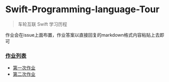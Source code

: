 # Swift-Programming-language-Tour

> 车轮互联 Swift 学习历程

作业会在issue上面布置，作业答案以直接回复的markdown格式内容粘贴上去即可


### [作业列表](https://github.com/CheLun-iOS/Swift-Programming-language-Tour/issues)

- [第一次作业](https://github.com/CheLun-iOS/Swift-Programming-language-Tour/issues/1)
- [第二次作业](https://github.com/CheLun-iOS/Swift-Programming-language-Tour/issues/2)
